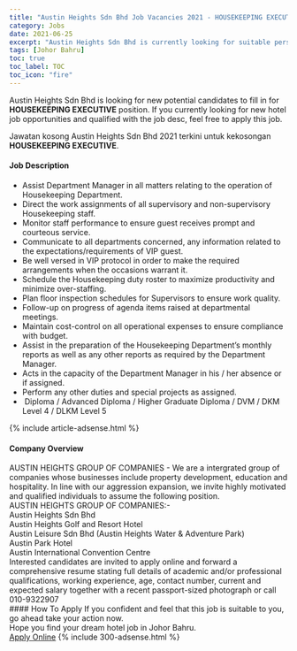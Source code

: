 ```yaml
---
title: "Austin Heights Sdn Bhd Job Vacancies 2021 - HOUSEKEEPING EXECUTIVE" 
category: Jobs 
date: 2021-06-25 
excerpt: "Austin Heights Sdn Bhd is currently looking for suitable person to fill in the HOUSEKEEPING EXECUTIVE which positioned at Johor Bahru" 
tags: [Johor Bahru] 
toc: true 
toc_label: TOC 
toc_icon: "fire" 
--- 
```


<p>Austin Heights Sdn Bhd is looking for new potential candidates to fill in for <b>HOUSEKEEPING EXECUTIVE</b> position. If you currently looking for new hotel job opportunities and qualified with the job desc, feel free to apply this job.
</p>Jawatan kosong Austin Heights Sdn Bhd 2021 terkini untuk kekosongan <b>HOUSEKEEPING EXECUTIVE</b>. 
<div><div><h4>Job Description</h4></div><div><div><span><div><ul><li>Assist Department Manager in all matters relating to the operation of Housekeeping Department.</li><li>Direct the work assignments of all supervisory&#160;and non-supervisory Housekeeping staff.</li><li>Monitor staff performance to ensure guest receives prompt and courteous service.</li><li>Communicate to all departments concerned, any information related to the expectations/requirements of VIP guest.</li><li>Be well versed in VIP protocol in order to make the required arrangements when the occasions warrant it.</li><li>Schedule the Housekeeping duty roster to&#160;maximize productivity and minimize over-staffing.</li><li>Plan floor inspection schedules for Supervisors to ensure work quality.</li><li>Follow-up on progress of agenda items raised at departmental meetings.</li><li>Maintain cost-control on all operational expenses to ensure&#160;compliance with budget.</li><li>Assist in the preparation of the Housekeeping Department&#8217;s monthly reports as well as any other reports as required by the Department Manager.</li><li>Acts in the capacity of the Department Manager in his / her absence or if assigned.</li><li>Perform any other duties and special projects as assigned.&#160;</li><li>&#160;Diploma / Advanced Diploma / Higher Graduate Diploma / DVM / DKM Level 4 / DLKM Level 5&#160;</li></ul></div></span></div></div></div> 
{% include article-adsense.html %} 
<div><div><h4>Company Overview</h4></div><div><div><span><div><div>
<div>AUSTIN HEIGHTS GROUP OF COMPANIES - We are a intergrated group of companies whose businesses include property development, education and hospitality. In line with our aggression expansion, we invite highly motivated and qualified individuals to assume the following position.</div>
<div>AUSTIN HEIGHTS GROUP OF COMPANIES:-</div>
<div>Austin Heights Sdn Bhd</div>
<div>Austin Heights Golf and Resort Hotel</div>
<div>Austin Leisure Sdn Bhd (Austin Heights Water &amp; Adventure Park)</div>
<div>Austin Park Hotel</div>
<div>Austin International Convention Centre</div>
<div>Interested candidates are invited to apply online and forward a comprehensive resume stating full details of academic and/or professional qualifications, working experience, age, contact number, current and expected salary together with a recent passport-sized photograph or call 010-9322907</div>
</div></div></span></div></div></div> 
#### How To Apply 
If you confident and feel that this job is suitable to you, go ahead take your action now. <br/> 
Hope you find your dream hotel job in Johor Bahru. <br/> 
<a href="https://www.jobstreet.com.my/en/job/housekeeping-executive-4599093?jobId=jobstreet-my-job-4599093" class="btn btn--info" target="_blank" rel="nofollow noopenner">Apply Online</a> 
{% include 300-adsense.html %} 